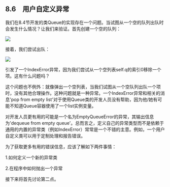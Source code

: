    

## 8.6　用户自定义异常

我们在8.4节开发的类Queue的实现存在一个问题。当试图从一个空的队列出队时会发生什么情况？让我们来验证。首先创建一个空的队列：

![](0-Assets/Epubook/程序员编程语言经典合集（计算机科学丛书5册套装），javapython编程语言含经典教材龙书《编译原理》%20(Bruce%20Eckel%20%20Alfred%20V.%20Aho%20%20Monica%20S.%20Lam%20etc.)%20(Z-Library)/images/image08931.jpeg)

接着，我们尝试出队：

![](0-Assets/Epubook/程序员编程语言经典合集（计算机科学丛书5册套装），javapython编程语言含经典教材龙书《编译原理》%20(Bruce%20Eckel%20%20Alfred%20V.%20Aho%20%20Monica%20S.%20Lam%20etc.)%20(Z-Library)/images/image08932.jpeg)

引发了一个IndexError异常，因为我们尝试从一个空列表self.q的索引0移除一个项。这有什么问题吗？

这个问题也不例外：就像弹出一个空列表，当我们试图从一个空队列出队一个项时，没有其他合理操作。这种问题就是一种异常。一个IndexError异常和相关的消息'pop from empty list'对于使用Queue类的开发人员没有帮助，因为他/她有可能不知道Queue容器使用了一个list实例变量。

对开发人员更有用的可能是一个名为EmptyQueueError的异常，其输出信息为'dequeue from empty queue'。总而言之，定义自己的异常类型而不是依赖于通用的内置的异常类（例如IndexError）常常是一个不错的主意。例如，一个用户自定义类可以用于定制处理和报告错误。

为了获取更多有用的错误信息，应该了解如下两件事情：

1.如何定义一个新的异常类

2.在程序中如何抛出一个异常

接下来将首先讨论第二点。